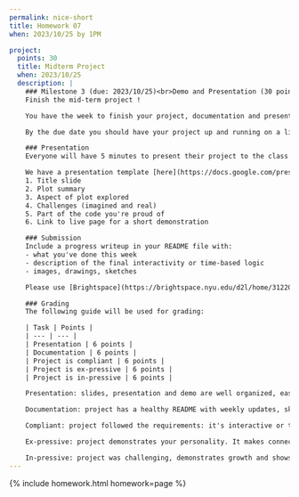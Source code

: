 ```yaml
---
permalink: nice-short
title: Homework 07
when: 2023/10/25 by 1PM

project:
  points: 30
  title: Midterm Project
  when: 2023/10/25
  description: |
    ### Milestone 3 (due: 2023/10/25)<br>Demo and Presentation (30 points)
    Finish the mid-term project !

    You have the week to finish your project, documentation and presentation.

    By the due date you should have your project up and running on a live page hosted on GitHub.

    ### Presentation
    Everyone will have 5 minutes to present their project to the class.

    We have a presentation template [here](https://docs.google.com/presentation/d/1ysDbBGbCdPf3OOnTjAWcsP_wyJF9jLu17nHJ0UXe0ZM/). Feel free to make your own. Just make sure the following slides are included:
    1. Title slide
    2. Plot summary
    3. Aspect of plot explored
    4. Challenges (imagined and real)
    5. Part of the code you're proud of
    6. Link to live page for a short demonstration

    ### Submission
    Include a progress writeup in your README file with:
    - what you've done this week
    - description of the final interactivity or time-based logic
    - images, drawings, sketches

    Please use [Brightspace](https://brightspace.nyu.edu/d2l/home/312200) to submit a link to your project repository, and a link or pdf file of your presentation.

    ### Grading
    The following guide will be used for grading:

    | Task | Points |
    | --- | --- |
    | Presentation | 6 points |
    | Documentation | 6 points |
    | Project is compliant | 6 points |
    | Project is ex-pressive | 6 points |
    | Project is in-pressive | 6 points |

    Presentation: slides, presentation and demo are well organized, easy to follow and compelling.

    Documentation: project has a healthy README with weekly updates, sketches, images, references and progress reports.

    Compliant: project followed the requirements: it's interactive or time-based, it includes custom functions, arrays, objects or classes, ```for()``` loops and ```if()``` statements.

    Ex-pressive: project demonstrates your personality. It makes connections between course content, the rest of the world and your own interests as an artist, designer, technologist. 

    In-pressive: project was challenging, demonstrates growth and shows mastery of programming concepts.
---
```

{% include homework.html homework=page %}
